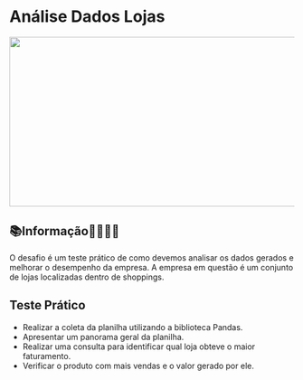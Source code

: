 # Análise Dados Lojas

<img src="https://th.bing.com/th/id/R.e30c594d92de61d8c728f6d7b2662f96?rik=tcpsuyWbwe4ktw&riu=http%3a%2f%2fwww.iberika.com.br%2fcascavel_jl_shopping%2fassets%2fshopping%2f1.jpg&ehk=sYddOYINpX1%2byB8SyNtVXcRuLqfquNMZ0dBUEwmU7dE%3d&risl=&pid=ImgRaw&r=0" width="900px" height="300px">


## 📚Informação👨‍🏫👩‍🎓
O desafio é um teste prático de como devemos analisar os dados gerados e melhorar o desempenho da empresa. A empresa em questão é um conjunto de lojas localizadas dentro de shoppings.


## Teste Prático

- Realizar a coleta da planilha utilizando a biblioteca Pandas.
- Apresentar um panorama geral da planilha.
- Realizar uma consulta para identificar qual loja obteve o maior faturamento.
- Verificar o produto com mais vendas e o valor gerado por ele.
